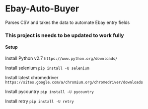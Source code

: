# Ebay-Auto-Buyer
Parses CSV and takes the data to automate Ebay entry fields

### This project is needs to be updated to work fully

#### Setup

Install Python v2.7 `https://www.python.org/downloads/`

Install selenium `pip install -U selenium`

Install latest chromedriver `https://sites.google.com/a/chromium.org/chromedriver/downloads`

Install pycountry `pip install -U pycountry`

Install retry `pip install -U retry`

